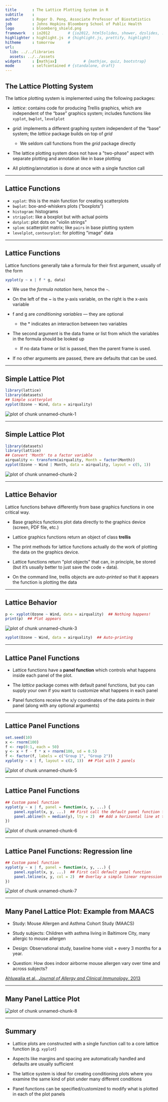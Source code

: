 ```yaml
---
title       : The Lattice Plotting System in R
subtitle    : 
author      : Roger D. Peng, Associate Professor of Biostatistics
job         : Johns Hopkins Bloomberg School of Public Health
logo        : bloomberg_shield.png
framework   : io2012        # {io2012, html5slides, shower, dzslides, ...}
highlighter : highlight.js  # {highlight.js, prettify, highlight}
hitheme     : tomorrow      # 
url:
  lib: ../../libraries
  assets: ../../assets
widgets     : [mathjax]            # {mathjax, quiz, bootstrap}
mode        : selfcontained # {standalone, draft}
---
```


## The Lattice Plotting System

The lattice plotting system is implemented using the following packages:

- *lattice*: contains code for producing Trellis graphics, which are
   independent of the “base” graphics system; includes functions like
   `xyplot`, `bwplot`, `levelplot`

- *grid*: implements a different graphing system independent of the
   “base” system; the *lattice* package builds on top of *grid*
   - We seldom call functions from the *grid* package directly

- The lattice plotting system does not have a "two-phase" aspect with
  separate plotting and annotation like in base plotting

- All plotting/annotation is done at once with a single function call


---

## Lattice Functions

- `xyplot`: this is the main function for creating scatterplots 
- `bwplot`: box-and-whiskers plots (“boxplots”)
- `histogram`: histograms
- `stripplot`: like a boxplot but with actual points 
- `dotplot`: plot dots on "violin strings"
- `splom`: scatterplot matrix; like `pairs` in base plotting system 
- `levelplot`, `contourplot`: for plotting "image" data

---

## Lattice Functions

Lattice functions generally take a formula for their first argument, usually of the form

```r
xyplot(y ~ x | f * g, data)
```

- We use the *formula notation* here, hence the `~`.

- On the left of the ~ is the y-axis variable, on the right is the
  x-axis variable

- f and g are _conditioning variables_ — they are optional
  - the * indicates an interaction between two variables

- The second argument is the data frame or list from which the
  variables in the formula should be looked up

  - If no data frame or list is passed, then the parent frame is used.

- If no other arguments are passed, there are defaults that can be used.

---
## Simple Lattice Plot


```r
library(lattice)
library(datasets)
## Simple scatterplot
xyplot(Ozone ~ Wind, data = airquality)
```

![plot of chunk unnamed-chunk-1](figure/unnamed-chunk-1.png) 


---

## Simple Lattice Plot


```r
library(datasets)
library(lattice)
## Convert 'Month' to a factor variable
airquality <- transform(airquality, Month = factor(Month))
xyplot(Ozone ~ Wind | Month, data = airquality, layout = c(5, 1))
```

![plot of chunk unnamed-chunk-2](figure/unnamed-chunk-2.png) 


---

## Lattice Behavior

Lattice functions behave differently from base graphics functions in
one critical way.

- Base graphics functions plot data directly to the graphics device
  (screen, PDF file, etc.)

- Lattice graphics functions return an object of class **trellis**

- The print methods for lattice functions actually do the work of
  plotting the data on the graphics device.

- Lattice functions return "plot objects" that can, in principle, be
  stored (but it’s usually better to just save the code + data).

- On the command line, trellis objects are *auto-printed* so that it
  appears the function is plotting the data

---

## Lattice Behavior


```r
p <- xyplot(Ozone ~ Wind, data = airquality)  ## Nothing happens!
print(p)  ## Plot appears
```

![plot of chunk unnamed-chunk-3](figure/unnamed-chunk-3.png) 


```r
xyplot(Ozone ~ Wind, data = airquality)  ## Auto-printing
```


---

## Lattice Panel Functions

* Lattice functions have a **panel function** which controls what
  happens inside each panel of the plot.

* The *lattice* package comes with default panel functions, but you
  can supply your own if you want to customize what happens in each
  panel

* Panel functions receive the x/y coordinates of the data points
  in their panel (along with any optional arguments)


---

## Lattice Panel Functions


```r
set.seed(10)
x <- rnorm(100)
f <- rep(0:1, each = 50)
y <- x + f - f * x + rnorm(100, sd = 0.5)
f <- factor(f, labels = c("Group 1", "Group 2"))
xyplot(y ~ x | f, layout = c(2, 1))  ## Plot with 2 panels
```

![plot of chunk unnamed-chunk-5](figure/unnamed-chunk-5.png) 


---

## Lattice Panel Functions


```r
## Custom panel function
xyplot(y ~ x | f, panel = function(x, y, ...) {
    panel.xyplot(x, y, ...)  ## First call the default panel function for 'xyplot'
    panel.abline(h = median(y), lty = 2)  ## Add a horizontal line at the median
})
```

![plot of chunk unnamed-chunk-6](figure/unnamed-chunk-6.png) 


---

## Lattice Panel Functions: Regression line


```r
## Custom panel function
xyplot(y ~ x | f, panel = function(x, y, ...) {
    panel.xyplot(x, y, ...)  ## First call default panel function
    panel.lmline(x, y, col = 2)  ## Overlay a simple linear regression line
})
```

![plot of chunk unnamed-chunk-7](figure/unnamed-chunk-7.png) 


---

## Many Panel Lattice Plot: Example from MAACS

* Study: Mouse Allergen and Asthma Cohort Study (MAACS)

* Study subjects: Children with asthma living in Baltimore City, many
  allergic to mouse allergen

* Design: Observational study, baseline home visit + every 3 months for a year.

* Question: How does indoor airborne mouse allergen vary over time and
  across subjects?


[Ahluwalia et al., *Journal of Allergy and Clinical Immunology*, 2013](http://www.ncbi.nlm.nih.gov/pubmed/23810154)

---

## Many Panel Lattice Plot

![plot of chunk unnamed-chunk-8](figure/unnamed-chunk-8.png) 


---

## Summary

* Lattice plots are constructed with a single function call to a core
  lattice function (e.g. `xyplot`)

* Aspects like margins and spacing are automatically handled and
  defaults are usually sufficient

* The lattice system is ideal for creating conditioning plots where
  you examine the same kind of plot under many different conditions

* Panel functions can be specified/customized to modify what is
  plotted in each of the plot panels

